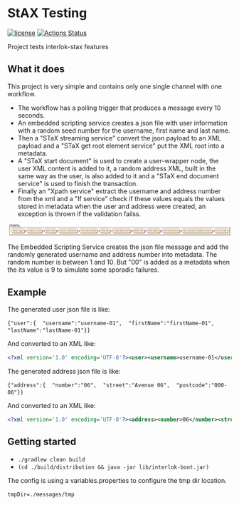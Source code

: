 # StAX Testing

[![license](https://img.shields.io/github/license/interlok-testing/testing_stax.svg)](https://github.com/interlok-testing/testing_stax/blob/develop/LICENSE)
[![Actions Status](https://github.com/interlok-testing/testing_stax/actions/workflows/gradle-build.yml/badge.svg)](https://github.com/interlok-testing/testing_stax/actions/workflows/gradle-build.yml)

Project tests interlok-stax features

## What it does

This project is very simple and contains only one single channel with one workflow.

- The workflow has a polling trigger that produces a message every 10 seconds.
- An embedded scripting service creates a json file with user information with a random seed number for the username, first name and last name.
- Then a "STaX streaming service" convert the json payload to an XML payload and a "STaX get root element service" put the XML root into a metadata.
- A "STaX start document" is used to create a user-wrapper node, the user XML content is added to it, a random address XML, built in the same way as the user, is also added to it and a "STaX end document service" is used to finish the transaction.
- Finally an "Xpath service" extract the username and address number from the xml and a "If service" check if these values equals the values stored in metadata when the user and address were created, an exception is thrown if the validation failss.

![STaX Diagram](/interlok-stax-diagram.png "STaX Diagram")

The Embedded Scripting Service creates the json file message and add the randomly generated username and address number into metadata.
The random number is between 1 and 10. But "00" is added as a metadata when the its value is 9 to simulate some sporadic failures.

## Example

The generated user json file is like:

```
{"user":{  "username":"username-01",  "firstName":"firstName-01",  "lastName":"lastName-01"}}
```

And converted to an XML like:

```xml
<?xml version='1.0' encoding='UTF-8'?><user><username>username-01</username><firstName>firstName-01</firstName><lastName>lastName-01</lastName></user>
```

The generated address json file is like:

```
{"address":{  "number":"06",  "street":"Avenue 06",  "postcode":"000-06"}}
```

And converted to an XML like:

```xml
<?xml version='1.0' encoding='UTF-8'?><address><number>06</number><street>Avenue 06</street><postcode>000-06</postcode></address>
```

## Getting started

* `./gradlew clean build`
* `(cd ./build/distribution && java -jar lib/interlok-boot.jar)`


The config is using a variables.properties to configure the tmp dir location.

```
tmpDir=./messages/tmp
```
